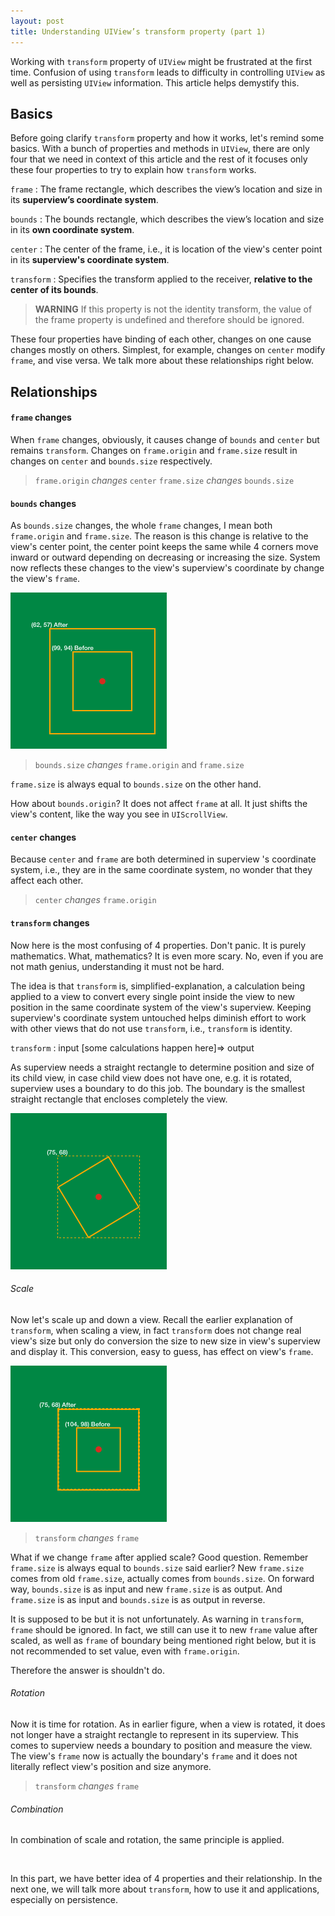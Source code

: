 ```yaml
---
layout: post
title: Understanding UIView’s transform property (part 1)
---
```


Working with `transform` property of `UIView` might be frustrated at the first time. Confusion of using `transform` leads to difficulty in controlling `UIView` as well as persisting `UIView` information. This article helps demystify this.

## Basics

Before going clarify `transform` property and how it works, let's remind some basics. With a bunch of properties and methods in `UIView`, there are only four that we need in context of this article and the rest of it focuses only these four properties to try to explain how `transform` works.

`frame`
: The frame rectangle, which describes the view’s location and size in its **superview’s coordinate system**.
    
`bounds`
: The bounds rectangle, which describes the view’s location and size in its **own coordinate system**.

`center`
: The center of the frame, i.e., it is location of the view's center point in its **superview's coordinate system**.

`transform`
: Specifies the transform applied to the receiver, **relative to the center of its bounds**.
> **WARNING**
> If this property is not the identity transform, the value of the frame property is undefined and therefore should be ignored.

These four properties have binding of each other, changes on one cause changes mostly on others. Simplest, for example, changes on `center` modify `frame`, and vise versa. We talk more about these relationships right below.

## Relationships

#### `frame` changes

When `frame` changes, obviously, it causes change of `bounds` and `center` but remains `transform`.  Changes on `frame.origin` and `frame.size` result in changes on `center` and `bounds.size` respectively.

> `frame.origin` *changes* `center`
> `frame.size` *changes* `bounds.size`

#### `bounds` changes

As `bounds.size` changes, the whole `frame` changes, I mean both `frame.origin` and `frame.size`. The reason is this change is relative to the view's center point, the center point keeps the same while 4 corners move inward or outward depending on decreasing or increasing the size. System now reflects these changes to the view's superview's coordinate by change the view's `frame`.

![`bounds.size` changes](/figures/20160823-1.png)

> `bounds.size` *changes* `frame.origin` and `frame.size`

`frame.size` is always equal to `bounds.size` on the other hand.

How about `bounds.origin`? It does not affect `frame` at all. It just shifts the view's content, like the way you see in `UIScrollView`.

#### `center` changes

Because `center` and `frame` are both determined in superview 's coordinate system, i.e., they are in the same coordinate system, no wonder that they affect each other.

> `center` *changes* `frame.origin`

#### `transform` changes

Now here is the most confusing of 4 properties. Don't panic. It is purely mathematics. What, mathematics? It is even more scary. No, even if you are not math genius, understanding it must not be hard.

The idea is that `transform` is, simplified-explanation, a calculation being applied to a view to convert every single point inside the view to new position in the same coordinate system of the view's superview. Keeping superview's coordinate system untouched helps diminish effort to work with other views that do not use `transform`, i.e., `transform` is identity.

`transform`
: input [some calculations happen here]=> output

As superview needs a straight rectangle to determine position and size of its child view, in case child view does not have one, e.g. it is rotated,  superview uses a boundary to do this job. The boundary is the smallest straight rectangle that encloses completely the view.

![View's boundary](/figures/20160823-2.png)

###### Scale

Now let's scale up and down a view. Recall the earlier explanation of `transform`, when scaling a view, in fact `transform` does not change real view's size but only do conversion the size to new size in view's superview and display it. This conversion, easy to guess, has effect on view's `frame`.

![Scale](/figures/20160823-3.png)

> `transform` *changes* `frame`

What if we change `frame` after applied scale? Good question. Remember `frame.size` is always equal to `bounds.size` said earlier? New `frame.size` comes from old `frame.size`, actually comes from `bounds.size`.  On forward way, `bounds.size` is as input and new `frame.size` is as output. And `frame.size` is as input and `bounds.size` is as output in reverse.

It is supposed to be but it is not unfortunately. As warning in `transform`, `frame` should be ignored. In fact, we still can use it to new `frame` value after scaled, as well as `frame` of boundary being mentioned right below, but it is not recommended to set value, even with `frame.origin`.

Therefore the answer is shouldn't do.

###### Rotation

Now it is time for rotation. As in earlier figure, when a view is rotated, it does not longer have a straight rectangle to represent in its superview. This comes to superview needs a boundary to position and measure the view. The view's `frame` now is actually the boundary's `frame` and it does not literally reflect view's position and size anymore.

> `transform` *changes* `frame`

###### Combination

In combination of scale and rotation, the same principle is applied.

&nbsp;

In this part, we have better idea of 4 properties and their relationship. In the next one, we will talk more about `transform`, how to use it and applications, especially on persistence.